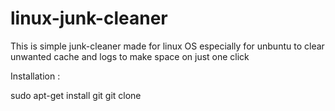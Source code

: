 # linux-junk-cleaner

This is simple junk-cleaner made for linux OS  especially for unbuntu to clear unwanted cache and logs to make space on just one click

Installation :

sudo apt-get install git
git clone
